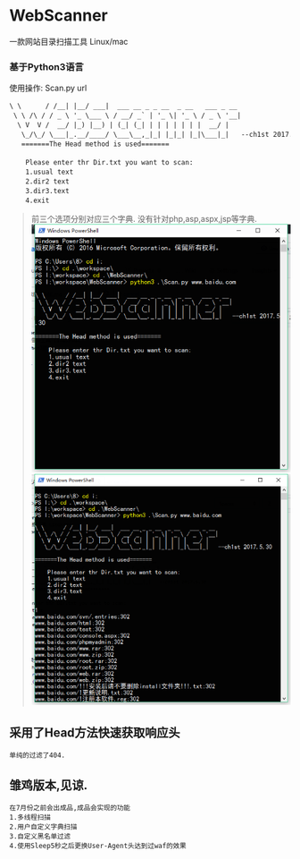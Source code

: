 # WebScanner
一款网站目录扫描工具 Linux/mac 
### 基于Python3语言
使用操作:
Scan.py url
```html
\ \      / /__| |__/ ___|  ___ __ _ _ __  _ __   ___ _ __
 \ \ /\ / / _ \ '_ \___ \ / __/ _` | '_ \| '_ \ / _ \ '__|
  \ V  V /  __/ |_) |__) | (_| (_| | | | | | | |  __/ |
   \_/\_/ \___|_.__/____/ \___\__,_|_| |_|_| |_|\___|_|   --ch1st 2017.5.30
   =======The Head method is used=======

    Please enter thr Dir.txt you want to scan:
    1.usual text
    2.dir2 text
    3.dir3.text
    4.exit

```
   
  > 前三个选项分别对应三个字典.
    没有针对php,asp,aspx,jsp等字典.
  ![result](result1.png)
  ![result2](result2.png)
  ## 采用了Head方法快速获取响应头
    单纯的过滤了404.
    
 ## 雏鸡版本,见谅.
    在7月份之前会出成品,成品会实现的功能
    1.多线程扫描
    2.用户自定义字典扫描
    3.自定义黑名单过滤
    4.使用Sleep5秒之后更换User-Agent头达到过waf的效果
    
